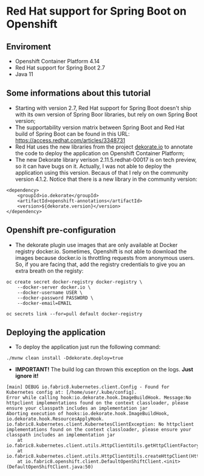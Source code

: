 # Red Hat support for Spring Boot on Openshift

## Enviroment 

* Openshift Container Platform 4.14
* Red Hat support for Spring Boot 2.7
* Java 11 

## Some informations about this tutorial

* Starting with version 2.7, Red Hat support for Spring Boot doesn't ship with its own version of Spring Boor libraries, but rely on own Spring Boot version;
* The supportability version matrix between Spring Boot and Red Hat build of Spring Boot can be found in this URL: https://access.redhat.com/articles/3348731
* Red Hat uses the new libraries from the project [dekorate.io](dekorate.io) to annotate the code to deploy the application on Openshift Container Platform;
* The new Dekorate library verison 2.11.5.redhat-00017 is on tech preview, so it can have bugs on it. Actually, I was not able to deploy the application using this version. Becaus of that I rely on the community version 4.1.2. Notice that there is a new library in the community version:

```
<dependency>
    <groupId>io.dekorate</groupId>
    <artifactId>openshift-annotations</artifactId>
    <version>${dekorate.version}</version>
</dependency>
```

## Openshift pre-configuration

* The dekorate plugin use images that are only available at Docker registry docker.io. Sometimes, Openshift is not able to download the images because docker.io is throttling requests from anonymous users. So, if you are facing that, add the registry credentials to give you an extra breath on the registy:

```
oc create secret docker-registry docker-registry \
    --docker-server docker.io \
    --docker-username USER \
    --docker-password PASSWORD \
    --docker-email=EMAIL

oc secrets link --for=pull default docker-registry
```
## Deploying the application

* To deploy the application just run the following command:

```
./mvnw clean install -Ddekorate.deploy=true
```

* **IMPORTANT!** The build log can thrown this exception on the logs. **Just ignore it!**
```
[main] DEBUG io.fabric8.kubernetes.client.Config - Found for Kubernetes config at: [/home/user/.kube/config].
Error while calling hook:io.dekorate.hook.ImageBuildHook. Message:No httpclient implementations found on the context classloader, please ensure your classpath includes an implementation jar
Aborting execution of hooks:io.dekorate.hook.ImageBuildHook, io.dekorate.hook.ResourcesApplyHook.
io.fabric8.kubernetes.client.KubernetesClientException: No httpclient implementations found on the context classloader, please ensure your classpath includes an implementation jar
	at io.fabric8.kubernetes.client.utils.HttpClientUtils.getHttpClientFactory(HttpClientUtils.java:141)
	at io.fabric8.kubernetes.client.utils.HttpClientUtils.createHttpClient(HttpClientUtils.java:131)
	at io.fabric8.openshift.client.DefaultOpenShiftClient.<init>(DefaultOpenShiftClient.java:50)
```